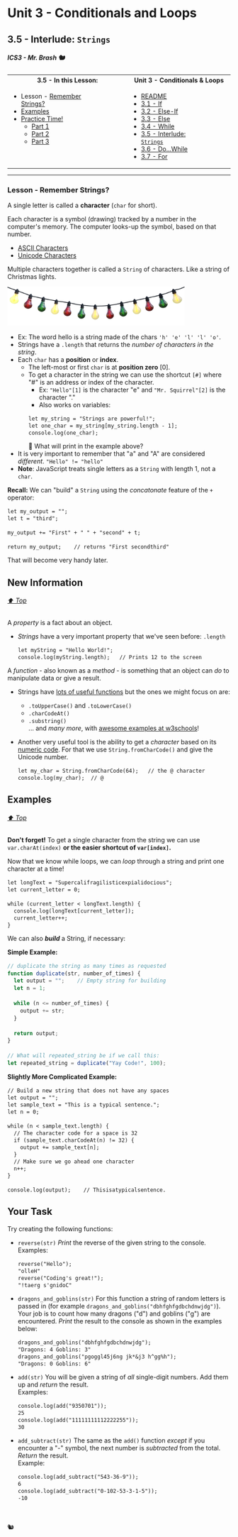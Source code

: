 # Unit 3 - Conditionals and Loops

## 3.5 - Interlude: `Strings`

##### ICS3 - Mr. Brash 🐿️

<table>
<tr>
<th>3.5 - In this Lesson:</th>
<th>Unit 3 - Conditionals & Loops</th>
</tr>
<tr>
<td td valign="top" style="height: 100px;padding-right:50px">

- Lesson - [Remember Strings?](#lesson---remember-strings)
- [Examples](#examples)
- [Practice Time!](#practice-time)
    - [Part 1](#part-1---is_number)
    - [Part 2](#part-2---validate)
    - [Part 3](#part-3---guess)

</td>
<td td valign="top" style="height: 100px;padding-right:50px">

- [README](../../README.md)
- [3.1 - If](../1%20-%20Conditionals/1%20-%20IF.md)
- [3.2 - Else-If](../1%20-%20Conditionals/2%20-%20Else-If.md)
- [3.3 - Else](../1%20-%20Conditionals/3%20-%20Else.md)
- [3.4 - While](./4%20-%20While.md)
- [3.5 - Interlude: `Strings`](./5%20-%20Interlude_Strings.md)
- [3.6 - Do...While](./6%20-%20Do-While.md)
- [3.7 - For](./7%20-%20For.md)

</td></tr></table>

---

### Lesson - Remember Strings?

A single letter is called a **character** (`char` for short).

Each character is a symbol (drawing) tracked by a number in the computer's memory. The computer looks-up the symbol, based on that number.
- [ASCII Characters](https://ss64.com/ascii.html)
- [Unicode Characters](https://en.wikipedia.org/wiki/List_of_Unicode_characters)

Multiple characters together is called a `String` of characters. Like a string of Christmas lights.

<img src="../images/string_of_lights.png" width="400px">

- Ex: The word hello is a string made of the chars `'h' 'e' 'l' 'l' 'o'`.
- Strings have a `.length` that returns the _number of characters in the string_.
- Each `char` has a **position** or **index**.
  - The left-most or first `char` is at **position zero** [0].
  - To get a character in the string we can use the shortcut `[#]` where "#" is an address or index of the character.
    - Ex:  `"Hello"[1]` is the character "e" and `"Mr. Squirrel"[2]` is the character "."
    - Also works on variables:
    ```JS
    let my_string = "Strings are powerful!";
    let one_char = my_string[my_string.length - 1];
    console.log(one_char);
    ```
    🤔 What will print in the example above?
- It is very important to remember that "a" and "A" are considered *different*. `"Hello" != "hello"`
- **Note**: JavaScript treats single letters as a `String` with length 1, not a `char`.

**Recall:** We can "build" a `String` using the _concatonate_ feature of the `+` operator:
```JS
let my_output = "";
let t = "third";

my_output += "First" + " " + "second" + t;

return my_output;    // returns "First secondthird"
```

That will become very handy later.

## New Information

###### [⬆ Top](#35---interlude-strings)

A _property_ is a fact about an object.
- _Strings_ have a very important property that we've seen before: `.length`
  ```JS
  let myString = "Hello World!";
  console.log(myString.length);   // Prints 12 to the screen
  ```

A _function_ - also known as a _method_ - is something that an object can _do_ to manipulate data or give a result.

- Strings have [lots of useful functions](https://www.w3schools.com/js/js_string_methods.asp) but the ones we might focus on are:  
  - `.toUpperCase()` and `.toLowerCase()`  
  - `.charCodeAt()`  
  - `.substring()`  
... and _many more_, with [awesome examples at w3schools](https://www.w3schools.com/js/js_string_methods.asp)!

- Another very useful tool is the ability to get a _character_ based on its [numeric code](https://ss64.com/ascii.html). For that we use `String.fromCharCode()` and give the Unicode number.
  ```JS
  let my_char = String.fromCharCode(64);   // the @ character
  console.log(my_char);  // @
  ```

## Examples

###### [⬆ Top](#35---interlude-strings)

**Don't forget!** To get a single character from the string we can use `var.charAt(index)` **or the easier shortcut of `var[index]`.**

Now that we know while loops, we can *loop* through a string and print one character at a time!
```JS
let longText = "Supercalifragilisticexpialidocious";
let current_letter = 0;

while (current_letter < longText.length) {
  console.log(longText[current_letter]);
  current_letter++;
}
```

We can also _**build**_ a String, if necessary:

**Simple Example:**
```js
// duplicate the string as many times as requested
function duplicate(str, number_of_times) {
  let output = "";    // Empty string for building
  let n = 1;

  while (n <= number_of_times) {
    output += str;
  }

  return output;
}

// What will repeated_string be if we call this:
let repeated_string = duplicate("Yay Code!", 100);
```

**Slightly More Complicated Example:**
```JS
// Build a new string that does not have any spaces
let output = "";
let sample_text = "This is a typical sentence.";
let n = 0;

while (n < sample_text.length) {
  // The character code for a space is 32
  if (sample_text.charCodeAt(n) != 32) {
    output += sample_text[n];
  }
  // Make sure we go ahead one character
  n++;
}

console.log(output);    // Thisisatypicalsentence.
```

## Your Task

Try creating the following functions:
- `reverse(str)` _Print_ the reverse of the given string to the console.
  <br>Examples:
  ```JS
  reverse("Hello");
  "olleH"
  reverse("Coding's great!");
  "!taerg s'gnidoC"
  ```

- `dragons_and_goblins(str)`
  For this function a string of random letters is passed in (for example `dragons_and_goblins("dbhfghfgdbchdnwjdg")`). Your job is to count how many dragons ("d") and goblins ("g") are encountered. _Print_ the result to the console as shown in the examples below:
  ```JS
  dragons_and_goblins("dbhfghfgdbchdnwjdg");
  "Dragons: 4 Goblins: 3"
  dragons_and_goblins("pgoggl45j6ng jk*&j3 h^gg%h");
  "Dragons: 0 Goblins: 6"
  ```

- `add(str)` You will be given a string of _all_ single-digit numbers. Add them up and _return_ the result.
  <br>Examples:
  ```JS
  console.log(add("9350701"));
  25
  console.log(add("11111111112222255"));
  30
  ```
- `add_subtract(str)` The same as the `add()` function _except_ if you encounter a "-" symbol, the next number is _subtracted_ from the total. _Return_ the result.
  <br>Example:
  ```JS
  console.log(add_subtract("543-36-9"));
  6
  console.log(add_subtract("0-102-53-3-1-5"));
  -10
  ```


<br><br>
🐿️
